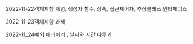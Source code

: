 2022-11-22객체지향 개념, 생성자 함수, 상속, 접근제어자, 추상클래스 인터페이스

2022-11-23객체지향 과제

2022-11_24예외 에러처리 , 날짜와 시간 다루기

